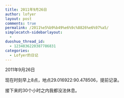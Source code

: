 ```yaml
---
title: 2011年9月26日
author: lofyer
layout: post
comments: true
permalink: /2011%e5%b9%b49%e6%9c%8826%e6%97%a5/
simplecatch-sidebarlayout:
  - 
duoshuo_thread_id:
  - 1234836220387786831
categories:
  - Lofyer的日记
---
```

2011年9月26日

现在时刻早上8点，地点29.016922:90.478506，提前记录。

接下来的30个小时之内我都没法休息。